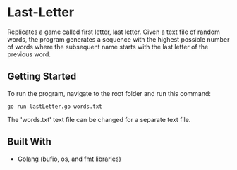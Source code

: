 # Last-Letter

Replicates a game called first letter, last letter. Given a text file of random words, the program generates a sequence with the highest possible number of words where the subsequent name starts with the last letter of the previous word. 

## Getting Started

To run the program, navigate to the root folder and run this command:
```
go run lastLetter.go words.txt
```
The 'words.txt' text file can be changed for a separate text file. 

## Built With

* Golang (bufio, os, and fmt libraries)
